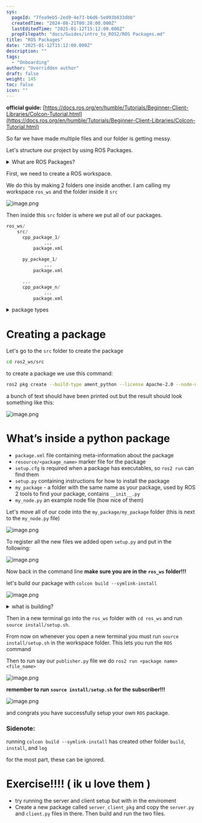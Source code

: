 ```yaml
---
sys:
  pageId: "7fea9eb5-2ed9-4e73-b6d6-5e093b833dbb"
  createdTime: "2024-08-21T00:28:00.000Z"
  lastEditedTime: "2025-01-12T15:12:00.000Z"
  propFilepath: "docs/Guides/intro_to_ROS2/ROS Packages.md"
title: "ROS Packages"
date: "2025-01-12T15:12:00.000Z"
description: ""
tags:
  - "Onboarding"
author: "Overridden author"
draft: false
weight: 145
toc: false
icon: ""
---
```


**official guide:** [https://docs.ros.org/en/humble/Tutorials/Beginner-Client-Libraries/Colcon-Tutorial.html](https://docs.ros.org/en/humble/Tutorials/Beginner-Client-Libraries/Colcon-Tutorial.html)

So far we have made multiple files and our folder is getting messy.

Let's structure our project by using ROS Packages.

<details>

<summary>What are ROS Packages?</summary>

ROS Packages are, as the name implies, packages of code that are highly sharable between ROS developers.

They consist of a folder, `package.xml` file, and source code

```python
      cpp_package_1/
		      ... imagine much code files here ..
          package.xml
```

</details>

First, we need to create a ROS workspace.

We do this by making 2 folders one inside another. I am calling my workspace `ros_ws` and the folder inside it `src`

![image.png](https://prod-files-secure.s3.us-west-2.amazonaws.com/d518164a-d88e-44d1-a4ee-3adb3bd8bce0/70706947-fd18-4537-a67b-e12946812d31/image.png?X-Amz-Algorithm=AWS4-HMAC-SHA256&X-Amz-Content-Sha256=UNSIGNED-PAYLOAD&X-Amz-Credential=ASIAZI2LB466XXCA6OVA%2F20250206%2Fus-west-2%2Fs3%2Faws4_request&X-Amz-Date=20250206T090830Z&X-Amz-Expires=3600&X-Amz-Security-Token=IQoJb3JpZ2luX2VjEEEaCXVzLXdlc3QtMiJGMEQCICGoVX4HRx%2B%2BAp2N7KbWmxjQQLWdj44S%2Fuo%2BXymRB5TLAiBrOBHj4ah1Acf4ZlcrPG5XmQ%2BnkO9jghLdd9ipnxAblCr%2FAwhaEAAaDDYzNzQyMzE4MzgwNSIMmC480VrO8ij7aUmxKtwDh%2BCUFOTlPObJU8lx3Z2L3HRBhXO0MFuuYiSJVnJoliAk4bZ%2BXoXVFmGsEXO3F%2BQ4wdXf2Ri5eIzMrMv%2Bo2cTspCGOV9IGba8bRR6DEnjwMQaNRufzOMuEbqbuU3GLitCcRSw7RZaVCXFeQZ4nAshCqhET8%2FVshsp4lOONTnyj5KeW1y65KOhgE6DXmMnswBFBJB1DjfqFNg20FjC7R4TJ8CVIZ0agns2bCgR0lR8NaWDfYq%2FGiuum7nncW0rnpPCbq4m2V52xL1UmHl5LuNzTmCcblSvOi%2F0Z2%2FwJuTwhhMyvuVr5rEq0OTtmY2LGJX8bDl1IuA7qZcF0ei0EUxB2uasCRWRPzl2cqAFTbbgUqBS2BgfHItbSIPE8Qxl8%2FlfFBUTbFFYXVJ2yDf%2F0UfYMBtF2TFQsxjGIRw9WghQ09l1yb0YlqVjIkcRlqHVxYqEzxzvWRL3YzrgniXbGM8jFxlfwOhzaUK6GrryitpldSgBIyCaQJYOuHalnjwNp4xuooz6%2FxT2AwavXZ3HJbKi5%2FonVY802Le2V2ouGnkLQ5hM8Psivx%2Fe%2FQqpFGhpB6xgoW6y8HAkMJ7zpnnsNf4Yst4wqxhDVcfjHXqZXqOmCi4vBa2TheHbDFJxTjQwhe2RvQY6pgF%2FgAo8oYsJOaRp8mTxdak0h4LGCl%2BDY%2FUcTuONpDKknJtJhTo1LfR01GId8WTZp4u6b7k22UoTc6%2Flz%2BgmPOByF1QYwJGtwoXJ447FRpo3YIhf9v8w90DdKejn2AtNEKd6zqcqekw2Sw%2BEiW7ea4F7AR0BnlnkTWtJ7XjWW%2FcDE%2BORoqQS4eO36XIXKWvXWi46aVaPUIGUpsmhTAvDXbI0kbHKbDWr&X-Amz-Signature=01863c01d587ef8f15d71b2e0b3694a016b320b190a37d752a32d7cd26e718d8&X-Amz-SignedHeaders=host&x-id=GetObject)

Then inside this `src` folder is where we put all of our packages.

```python
ros_ws/
    src/
      cpp_package_1/
		      ...
          package.xml

      py_package_1/
		      ...
          package.xml

      ...
      cpp_package_n/
		      ...
          package.xml

```

<details>

<summary>package types</summary>

packages can be either `C++` or python.

the intern file structure is different for each but for this guide we will stick to creating python packages

</details>

# Creating a package

Let's go to the `src` folder to create the package

```bash
cd ros2_ws/src
```

to create a package we use this command:

```bash
ros2 pkg create --build-type ament_python --license Apache-2.0 --node-name my_node my_package
```

a bunch of text should have been printed out but the result should look something like this:

![image.png](https://prod-files-secure.s3.us-west-2.amazonaws.com/d518164a-d88e-44d1-a4ee-3adb3bd8bce0/e6cf1e3f-8512-4a3e-b131-079f800bf3e8/image.png?X-Amz-Algorithm=AWS4-HMAC-SHA256&X-Amz-Content-Sha256=UNSIGNED-PAYLOAD&X-Amz-Credential=ASIAZI2LB466XXCA6OVA%2F20250206%2Fus-west-2%2Fs3%2Faws4_request&X-Amz-Date=20250206T090830Z&X-Amz-Expires=3600&X-Amz-Security-Token=IQoJb3JpZ2luX2VjEEEaCXVzLXdlc3QtMiJGMEQCICGoVX4HRx%2B%2BAp2N7KbWmxjQQLWdj44S%2Fuo%2BXymRB5TLAiBrOBHj4ah1Acf4ZlcrPG5XmQ%2BnkO9jghLdd9ipnxAblCr%2FAwhaEAAaDDYzNzQyMzE4MzgwNSIMmC480VrO8ij7aUmxKtwDh%2BCUFOTlPObJU8lx3Z2L3HRBhXO0MFuuYiSJVnJoliAk4bZ%2BXoXVFmGsEXO3F%2BQ4wdXf2Ri5eIzMrMv%2Bo2cTspCGOV9IGba8bRR6DEnjwMQaNRufzOMuEbqbuU3GLitCcRSw7RZaVCXFeQZ4nAshCqhET8%2FVshsp4lOONTnyj5KeW1y65KOhgE6DXmMnswBFBJB1DjfqFNg20FjC7R4TJ8CVIZ0agns2bCgR0lR8NaWDfYq%2FGiuum7nncW0rnpPCbq4m2V52xL1UmHl5LuNzTmCcblSvOi%2F0Z2%2FwJuTwhhMyvuVr5rEq0OTtmY2LGJX8bDl1IuA7qZcF0ei0EUxB2uasCRWRPzl2cqAFTbbgUqBS2BgfHItbSIPE8Qxl8%2FlfFBUTbFFYXVJ2yDf%2F0UfYMBtF2TFQsxjGIRw9WghQ09l1yb0YlqVjIkcRlqHVxYqEzxzvWRL3YzrgniXbGM8jFxlfwOhzaUK6GrryitpldSgBIyCaQJYOuHalnjwNp4xuooz6%2FxT2AwavXZ3HJbKi5%2FonVY802Le2V2ouGnkLQ5hM8Psivx%2Fe%2FQqpFGhpB6xgoW6y8HAkMJ7zpnnsNf4Yst4wqxhDVcfjHXqZXqOmCi4vBa2TheHbDFJxTjQwhe2RvQY6pgF%2FgAo8oYsJOaRp8mTxdak0h4LGCl%2BDY%2FUcTuONpDKknJtJhTo1LfR01GId8WTZp4u6b7k22UoTc6%2Flz%2BgmPOByF1QYwJGtwoXJ447FRpo3YIhf9v8w90DdKejn2AtNEKd6zqcqekw2Sw%2BEiW7ea4F7AR0BnlnkTWtJ7XjWW%2FcDE%2BORoqQS4eO36XIXKWvXWi46aVaPUIGUpsmhTAvDXbI0kbHKbDWr&X-Amz-Signature=57706672bbbe1bb0db7e5dcc7d2e1e15cf64cc28c12947c4e9be1d5834981314&X-Amz-SignedHeaders=host&x-id=GetObject)

# What’s inside a python package

- `package.xml` file containing meta-information about the package
- `resource/<package_name>` marker file for the package
- `setup.cfg` is required when a package has executables, so `ros2 run` can find them
- `setup.py` containing instructions for how to install the package
- `my_package` - a folder with the same name as your package, used by ROS 2 tools to find your package, contains `__init__.py`
- `my_node.py` an example node file (how nice of them)

Let's move all of our code into the `my_package/my_package` folder (this is next to the `my_node.py` file)

![image.png](https://prod-files-secure.s3.us-west-2.amazonaws.com/d518164a-d88e-44d1-a4ee-3adb3bd8bce0/9ce58f11-0da9-4d3e-b86d-506a9685d378/image.png?X-Amz-Algorithm=AWS4-HMAC-SHA256&X-Amz-Content-Sha256=UNSIGNED-PAYLOAD&X-Amz-Credential=ASIAZI2LB466XXCA6OVA%2F20250206%2Fus-west-2%2Fs3%2Faws4_request&X-Amz-Date=20250206T090830Z&X-Amz-Expires=3600&X-Amz-Security-Token=IQoJb3JpZ2luX2VjEEEaCXVzLXdlc3QtMiJGMEQCICGoVX4HRx%2B%2BAp2N7KbWmxjQQLWdj44S%2Fuo%2BXymRB5TLAiBrOBHj4ah1Acf4ZlcrPG5XmQ%2BnkO9jghLdd9ipnxAblCr%2FAwhaEAAaDDYzNzQyMzE4MzgwNSIMmC480VrO8ij7aUmxKtwDh%2BCUFOTlPObJU8lx3Z2L3HRBhXO0MFuuYiSJVnJoliAk4bZ%2BXoXVFmGsEXO3F%2BQ4wdXf2Ri5eIzMrMv%2Bo2cTspCGOV9IGba8bRR6DEnjwMQaNRufzOMuEbqbuU3GLitCcRSw7RZaVCXFeQZ4nAshCqhET8%2FVshsp4lOONTnyj5KeW1y65KOhgE6DXmMnswBFBJB1DjfqFNg20FjC7R4TJ8CVIZ0agns2bCgR0lR8NaWDfYq%2FGiuum7nncW0rnpPCbq4m2V52xL1UmHl5LuNzTmCcblSvOi%2F0Z2%2FwJuTwhhMyvuVr5rEq0OTtmY2LGJX8bDl1IuA7qZcF0ei0EUxB2uasCRWRPzl2cqAFTbbgUqBS2BgfHItbSIPE8Qxl8%2FlfFBUTbFFYXVJ2yDf%2F0UfYMBtF2TFQsxjGIRw9WghQ09l1yb0YlqVjIkcRlqHVxYqEzxzvWRL3YzrgniXbGM8jFxlfwOhzaUK6GrryitpldSgBIyCaQJYOuHalnjwNp4xuooz6%2FxT2AwavXZ3HJbKi5%2FonVY802Le2V2ouGnkLQ5hM8Psivx%2Fe%2FQqpFGhpB6xgoW6y8HAkMJ7zpnnsNf4Yst4wqxhDVcfjHXqZXqOmCi4vBa2TheHbDFJxTjQwhe2RvQY6pgF%2FgAo8oYsJOaRp8mTxdak0h4LGCl%2BDY%2FUcTuONpDKknJtJhTo1LfR01GId8WTZp4u6b7k22UoTc6%2Flz%2BgmPOByF1QYwJGtwoXJ447FRpo3YIhf9v8w90DdKejn2AtNEKd6zqcqekw2Sw%2BEiW7ea4F7AR0BnlnkTWtJ7XjWW%2FcDE%2BORoqQS4eO36XIXKWvXWi46aVaPUIGUpsmhTAvDXbI0kbHKbDWr&X-Amz-Signature=00486e95dc9ccf20435fe581394b75909bad241183b893d99e4369044f26b47d&X-Amz-SignedHeaders=host&x-id=GetObject)

To register all the new files we added open `setup.py` and put in the following:

![image.png](https://prod-files-secure.s3.us-west-2.amazonaws.com/d518164a-d88e-44d1-a4ee-3adb3bd8bce0/1cd7c262-4cae-4496-9d75-c178537d24a2/image.png?X-Amz-Algorithm=AWS4-HMAC-SHA256&X-Amz-Content-Sha256=UNSIGNED-PAYLOAD&X-Amz-Credential=ASIAZI2LB466XXCA6OVA%2F20250206%2Fus-west-2%2Fs3%2Faws4_request&X-Amz-Date=20250206T090830Z&X-Amz-Expires=3600&X-Amz-Security-Token=IQoJb3JpZ2luX2VjEEEaCXVzLXdlc3QtMiJGMEQCICGoVX4HRx%2B%2BAp2N7KbWmxjQQLWdj44S%2Fuo%2BXymRB5TLAiBrOBHj4ah1Acf4ZlcrPG5XmQ%2BnkO9jghLdd9ipnxAblCr%2FAwhaEAAaDDYzNzQyMzE4MzgwNSIMmC480VrO8ij7aUmxKtwDh%2BCUFOTlPObJU8lx3Z2L3HRBhXO0MFuuYiSJVnJoliAk4bZ%2BXoXVFmGsEXO3F%2BQ4wdXf2Ri5eIzMrMv%2Bo2cTspCGOV9IGba8bRR6DEnjwMQaNRufzOMuEbqbuU3GLitCcRSw7RZaVCXFeQZ4nAshCqhET8%2FVshsp4lOONTnyj5KeW1y65KOhgE6DXmMnswBFBJB1DjfqFNg20FjC7R4TJ8CVIZ0agns2bCgR0lR8NaWDfYq%2FGiuum7nncW0rnpPCbq4m2V52xL1UmHl5LuNzTmCcblSvOi%2F0Z2%2FwJuTwhhMyvuVr5rEq0OTtmY2LGJX8bDl1IuA7qZcF0ei0EUxB2uasCRWRPzl2cqAFTbbgUqBS2BgfHItbSIPE8Qxl8%2FlfFBUTbFFYXVJ2yDf%2F0UfYMBtF2TFQsxjGIRw9WghQ09l1yb0YlqVjIkcRlqHVxYqEzxzvWRL3YzrgniXbGM8jFxlfwOhzaUK6GrryitpldSgBIyCaQJYOuHalnjwNp4xuooz6%2FxT2AwavXZ3HJbKi5%2FonVY802Le2V2ouGnkLQ5hM8Psivx%2Fe%2FQqpFGhpB6xgoW6y8HAkMJ7zpnnsNf4Yst4wqxhDVcfjHXqZXqOmCi4vBa2TheHbDFJxTjQwhe2RvQY6pgF%2FgAo8oYsJOaRp8mTxdak0h4LGCl%2BDY%2FUcTuONpDKknJtJhTo1LfR01GId8WTZp4u6b7k22UoTc6%2Flz%2BgmPOByF1QYwJGtwoXJ447FRpo3YIhf9v8w90DdKejn2AtNEKd6zqcqekw2Sw%2BEiW7ea4F7AR0BnlnkTWtJ7XjWW%2FcDE%2BORoqQS4eO36XIXKWvXWi46aVaPUIGUpsmhTAvDXbI0kbHKbDWr&X-Amz-Signature=bcc3ef5de6ac777cfc8bb81a7bb6af16de65778bf5b344190aabf37ee098a794&X-Amz-SignedHeaders=host&x-id=GetObject)

Now back in the command line **make sure you are in the** **`ros_ws`** **folder!!!**

let's build our package with `colcon build --symlink-install`

![image.png](https://prod-files-secure.s3.us-west-2.amazonaws.com/d518164a-d88e-44d1-a4ee-3adb3bd8bce0/2f2a0d27-b173-48fd-b189-5f5c0ce65619/image.png?X-Amz-Algorithm=AWS4-HMAC-SHA256&X-Amz-Content-Sha256=UNSIGNED-PAYLOAD&X-Amz-Credential=ASIAZI2LB466XXCA6OVA%2F20250206%2Fus-west-2%2Fs3%2Faws4_request&X-Amz-Date=20250206T090830Z&X-Amz-Expires=3600&X-Amz-Security-Token=IQoJb3JpZ2luX2VjEEEaCXVzLXdlc3QtMiJGMEQCICGoVX4HRx%2B%2BAp2N7KbWmxjQQLWdj44S%2Fuo%2BXymRB5TLAiBrOBHj4ah1Acf4ZlcrPG5XmQ%2BnkO9jghLdd9ipnxAblCr%2FAwhaEAAaDDYzNzQyMzE4MzgwNSIMmC480VrO8ij7aUmxKtwDh%2BCUFOTlPObJU8lx3Z2L3HRBhXO0MFuuYiSJVnJoliAk4bZ%2BXoXVFmGsEXO3F%2BQ4wdXf2Ri5eIzMrMv%2Bo2cTspCGOV9IGba8bRR6DEnjwMQaNRufzOMuEbqbuU3GLitCcRSw7RZaVCXFeQZ4nAshCqhET8%2FVshsp4lOONTnyj5KeW1y65KOhgE6DXmMnswBFBJB1DjfqFNg20FjC7R4TJ8CVIZ0agns2bCgR0lR8NaWDfYq%2FGiuum7nncW0rnpPCbq4m2V52xL1UmHl5LuNzTmCcblSvOi%2F0Z2%2FwJuTwhhMyvuVr5rEq0OTtmY2LGJX8bDl1IuA7qZcF0ei0EUxB2uasCRWRPzl2cqAFTbbgUqBS2BgfHItbSIPE8Qxl8%2FlfFBUTbFFYXVJ2yDf%2F0UfYMBtF2TFQsxjGIRw9WghQ09l1yb0YlqVjIkcRlqHVxYqEzxzvWRL3YzrgniXbGM8jFxlfwOhzaUK6GrryitpldSgBIyCaQJYOuHalnjwNp4xuooz6%2FxT2AwavXZ3HJbKi5%2FonVY802Le2V2ouGnkLQ5hM8Psivx%2Fe%2FQqpFGhpB6xgoW6y8HAkMJ7zpnnsNf4Yst4wqxhDVcfjHXqZXqOmCi4vBa2TheHbDFJxTjQwhe2RvQY6pgF%2FgAo8oYsJOaRp8mTxdak0h4LGCl%2BDY%2FUcTuONpDKknJtJhTo1LfR01GId8WTZp4u6b7k22UoTc6%2Flz%2BgmPOByF1QYwJGtwoXJ447FRpo3YIhf9v8w90DdKejn2AtNEKd6zqcqekw2Sw%2BEiW7ea4F7AR0BnlnkTWtJ7XjWW%2FcDE%2BORoqQS4eO36XIXKWvXWi46aVaPUIGUpsmhTAvDXbI0kbHKbDWr&X-Amz-Signature=88505fe47bb8691500f2a3bf06a7f47b23b628e04a5ce4fa7d50c6f8a6d6a086&X-Amz-SignedHeaders=host&x-id=GetObject)

<details>

<summary>what is building?</summary>

if you are a CS major at Rose-Hulman you will learn the answer to this in CSSE132

but TLDR; is it combines all the code files into one program that can be run easily 

</details>

Then in a new terminal go into the `ros_ws` folder with `cd ros_ws` and run `source install/setup.sh`. 

From now on whenever you open a new terminal you must run `source install/setup.sh` in the workspace folder. This lets you run the `ROS` command

Then to run say our `publisher.py` file we do `ros2 run <package name> <file_name>`

![image.png](https://prod-files-secure.s3.us-west-2.amazonaws.com/d518164a-d88e-44d1-a4ee-3adb3bd8bce0/4f4b1219-3a44-4632-aa0a-ce3471699f59/image.png?X-Amz-Algorithm=AWS4-HMAC-SHA256&X-Amz-Content-Sha256=UNSIGNED-PAYLOAD&X-Amz-Credential=ASIAZI2LB466XXCA6OVA%2F20250206%2Fus-west-2%2Fs3%2Faws4_request&X-Amz-Date=20250206T090830Z&X-Amz-Expires=3600&X-Amz-Security-Token=IQoJb3JpZ2luX2VjEEEaCXVzLXdlc3QtMiJGMEQCICGoVX4HRx%2B%2BAp2N7KbWmxjQQLWdj44S%2Fuo%2BXymRB5TLAiBrOBHj4ah1Acf4ZlcrPG5XmQ%2BnkO9jghLdd9ipnxAblCr%2FAwhaEAAaDDYzNzQyMzE4MzgwNSIMmC480VrO8ij7aUmxKtwDh%2BCUFOTlPObJU8lx3Z2L3HRBhXO0MFuuYiSJVnJoliAk4bZ%2BXoXVFmGsEXO3F%2BQ4wdXf2Ri5eIzMrMv%2Bo2cTspCGOV9IGba8bRR6DEnjwMQaNRufzOMuEbqbuU3GLitCcRSw7RZaVCXFeQZ4nAshCqhET8%2FVshsp4lOONTnyj5KeW1y65KOhgE6DXmMnswBFBJB1DjfqFNg20FjC7R4TJ8CVIZ0agns2bCgR0lR8NaWDfYq%2FGiuum7nncW0rnpPCbq4m2V52xL1UmHl5LuNzTmCcblSvOi%2F0Z2%2FwJuTwhhMyvuVr5rEq0OTtmY2LGJX8bDl1IuA7qZcF0ei0EUxB2uasCRWRPzl2cqAFTbbgUqBS2BgfHItbSIPE8Qxl8%2FlfFBUTbFFYXVJ2yDf%2F0UfYMBtF2TFQsxjGIRw9WghQ09l1yb0YlqVjIkcRlqHVxYqEzxzvWRL3YzrgniXbGM8jFxlfwOhzaUK6GrryitpldSgBIyCaQJYOuHalnjwNp4xuooz6%2FxT2AwavXZ3HJbKi5%2FonVY802Le2V2ouGnkLQ5hM8Psivx%2Fe%2FQqpFGhpB6xgoW6y8HAkMJ7zpnnsNf4Yst4wqxhDVcfjHXqZXqOmCi4vBa2TheHbDFJxTjQwhe2RvQY6pgF%2FgAo8oYsJOaRp8mTxdak0h4LGCl%2BDY%2FUcTuONpDKknJtJhTo1LfR01GId8WTZp4u6b7k22UoTc6%2Flz%2BgmPOByF1QYwJGtwoXJ447FRpo3YIhf9v8w90DdKejn2AtNEKd6zqcqekw2Sw%2BEiW7ea4F7AR0BnlnkTWtJ7XjWW%2FcDE%2BORoqQS4eO36XIXKWvXWi46aVaPUIGUpsmhTAvDXbI0kbHKbDWr&X-Amz-Signature=c6d5ce930132b0b7d47ec634e8a01c9d482b746d59768df0fe5853eb16e9cccd&X-Amz-SignedHeaders=host&x-id=GetObject)

**remember to run** **`source install/setup.sh`** **for the subscriber!!!**

![image.png](https://prod-files-secure.s3.us-west-2.amazonaws.com/d518164a-d88e-44d1-a4ee-3adb3bd8bce0/02121119-dad4-49ec-8356-c956108b4243/image.png?X-Amz-Algorithm=AWS4-HMAC-SHA256&X-Amz-Content-Sha256=UNSIGNED-PAYLOAD&X-Amz-Credential=ASIAZI2LB466XXCA6OVA%2F20250206%2Fus-west-2%2Fs3%2Faws4_request&X-Amz-Date=20250206T090830Z&X-Amz-Expires=3600&X-Amz-Security-Token=IQoJb3JpZ2luX2VjEEEaCXVzLXdlc3QtMiJGMEQCICGoVX4HRx%2B%2BAp2N7KbWmxjQQLWdj44S%2Fuo%2BXymRB5TLAiBrOBHj4ah1Acf4ZlcrPG5XmQ%2BnkO9jghLdd9ipnxAblCr%2FAwhaEAAaDDYzNzQyMzE4MzgwNSIMmC480VrO8ij7aUmxKtwDh%2BCUFOTlPObJU8lx3Z2L3HRBhXO0MFuuYiSJVnJoliAk4bZ%2BXoXVFmGsEXO3F%2BQ4wdXf2Ri5eIzMrMv%2Bo2cTspCGOV9IGba8bRR6DEnjwMQaNRufzOMuEbqbuU3GLitCcRSw7RZaVCXFeQZ4nAshCqhET8%2FVshsp4lOONTnyj5KeW1y65KOhgE6DXmMnswBFBJB1DjfqFNg20FjC7R4TJ8CVIZ0agns2bCgR0lR8NaWDfYq%2FGiuum7nncW0rnpPCbq4m2V52xL1UmHl5LuNzTmCcblSvOi%2F0Z2%2FwJuTwhhMyvuVr5rEq0OTtmY2LGJX8bDl1IuA7qZcF0ei0EUxB2uasCRWRPzl2cqAFTbbgUqBS2BgfHItbSIPE8Qxl8%2FlfFBUTbFFYXVJ2yDf%2F0UfYMBtF2TFQsxjGIRw9WghQ09l1yb0YlqVjIkcRlqHVxYqEzxzvWRL3YzrgniXbGM8jFxlfwOhzaUK6GrryitpldSgBIyCaQJYOuHalnjwNp4xuooz6%2FxT2AwavXZ3HJbKi5%2FonVY802Le2V2ouGnkLQ5hM8Psivx%2Fe%2FQqpFGhpB6xgoW6y8HAkMJ7zpnnsNf4Yst4wqxhDVcfjHXqZXqOmCi4vBa2TheHbDFJxTjQwhe2RvQY6pgF%2FgAo8oYsJOaRp8mTxdak0h4LGCl%2BDY%2FUcTuONpDKknJtJhTo1LfR01GId8WTZp4u6b7k22UoTc6%2Flz%2BgmPOByF1QYwJGtwoXJ447FRpo3YIhf9v8w90DdKejn2AtNEKd6zqcqekw2Sw%2BEiW7ea4F7AR0BnlnkTWtJ7XjWW%2FcDE%2BORoqQS4eO36XIXKWvXWi46aVaPUIGUpsmhTAvDXbI0kbHKbDWr&X-Amz-Signature=d54a4701cc12267f8689fd9db287a503a0e134c18c04d0062e52bcbf45be7f72&X-Amz-SignedHeaders=host&x-id=GetObject)

and congrats you have successfully setup your own `ROS` package.

### Sidenote:

running `colcon build --symlink-install` has created other folder `build`, `install`, and `log`

for the most part, these can be ignored.

# Exercise!!!! ( ik u love them )

- try running the server and client setup but with in the enviroment
- Create a new package called `server_client_pkg` and copy the `server.py` and `client.py` files in there. Then build and run the two files.
